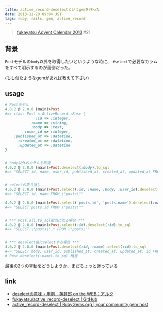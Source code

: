 ```yaml
---
title: active_record-deselectというgemを作った
date: 2013-12-20 09:04 JST
tags: ruby, rails, gem, active_record
---
```


> [fukayatsu Advent Calendar 2013](/2013/11/29/advent-calendar-2013/) #21

## 背景
`Post`モデルの`body`以外を取得したいというような時に、
`#select`で必要なカラムをすべて明示するのが面倒だった。

(もし似たようなgemがあれば教えて下さい)

## usage
```ruby
# Postモデル
4.0.2 @ 2.0.0 (main)>Post
#=> class Post < ActiveRecord::Base {
              :id => :integer,
            :name => :string,
            :body => :text,
         :user_id => :integer,
    :published_at => :datetime,
      :created_at => :datetime,
      :updated_at => :datetime
}


# body以外のカラムを取得
4.0.2 @ 2.0.0 (main)>Post.deselect(:body).to_sql
#=> "SELECT id, name, user_id, published_at, created_at, updated_at FROM \"posts\""


# selectの取り消し
4.0.2 @ 2.0.0 (main)>Post.select(:id, :name, :body, :user_id).deselect(:body, "user_id").to_sql
#=> "SELECT id, name FROM \"posts\""

4.0.2 @ 2.0.0 (main)>Post.select('posts.id', 'posts.name').deselect(:name).to_sql
#=> "SELECT posts.id FROM \"posts\""


# *** Post.all.to_sql相当になる場合 ***
4.0.2 @ 2.0.0 (main)>Post.select(:id).deselect(:id).to_sql
#=> "SELECT \"posts\".* FROM \"posts\""


# *** deselect後にselectする場合 ***
4.0.2 @ 2.0.0 (main)>Post.deselect(:id, :name).select(:id).to_sql
#=> "SELECT body, user_id, published_at, created_at, updated_at, id FROM \"posts\""
# Post.deselect(:name).to_sql 相当
```

最後の2つの挙動をどうしようか、まだちょっと迷っている

## link
- [deselectの意味・用例｜英辞郎 on the WEB：アルク](http://eow.alc.co.jp/search?q=deselect)
- [fukayatsu/active_record-deselect | GitHub](https://github.com/fukayatsu/active_record-deselect)
- [active_record-deselect | RubyGems.org | your community gem host](https://rubygems.org/gems/active_record-deselect)